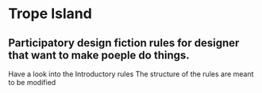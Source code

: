 # Trope Island 

## Participatory design fiction rules for designer that want to make poeple do things.

Have a look into the Introductory rules
The structure of the rules are meant to be modified
